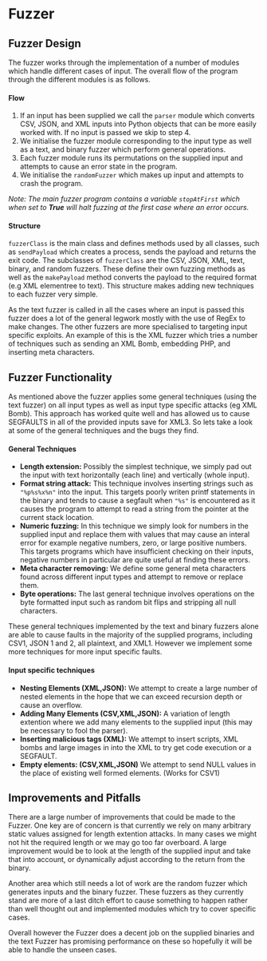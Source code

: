Fuzzer
======

## Fuzzer Design

The fuzzer works through the implementation of a number of modules which handle different cases of input. The overall flow of the program through the different modules is as follows.

#### Flow
1. If an input has been supplied we call the `parser` module which converts CSV, JSON, and XML inputs into Python objects that can be more easily worked with. If no input is passed we skip to step 4.
2. We initialise the fuzzer module corresponding to the input type as well as a text, and binary fuzzer which perform general operations.
3. Each fuzzer module runs its permutations on the supplied input and attempts to cause an error state in the program.
4. We initialise the `randomFuzzer` which makes up input and attempts to crash the program.

*Note: The main fuzzer program contains a variable `stopAtFirst` which when set to **True** will halt fuzzing at the first case where an error occurs.*

#### Structure 
`fuzzerClass` is the main class and defines methods used by all classes, such as `sendPayload` which creates a process, sends the payload and returns the exit code. The subclasses of `fuzzerClass` are the CSV, JSON, XML, text, binary, and random fuzzers. These define their own fuzzing methods as well as the `makePayload` method converts the payload to the required format (e.g XML elementree to text). This structure makes adding new techniques to each fuzzer very simple.

As the text fuzzer is called in all the cases where an input is passed this fuzzer does a lot of the general legwork mostly with the use of RegEx to make changes. The other fuzzers are more specialised to targeting input specific exploits. An example of this is the XML fuzzer which tries a number of techniques such as sending an XML Bomb, embedding PHP, and inserting meta characters.

## Fuzzer Functionality

As mentioned above the fuzzer applies some general techniques (using the text fuzzer) on all input types as well as input type specific attacks (eg XML Bomb). This approach has worked quite well and has allowed us to cause SEGFAULTS in all of the provided inputs save for XML3. So lets take a look at some of the general techniques and the bugs they find.

#### General Techniques

- **Length extension:** Possibly the simplest technique, we simply pad out the input with text horizontally (each line) and vertically (whole input).
- **Format string attack:** This technique involves inserting strings such as `"%p%s%x%n"` into the input. This targets poorly writen printf statements in the binary and tends to cause a segfault when `"%s"` is encountered as  it causes the program to attempt to read a string from the pointer at the current stack location.
- **Numeric fuzzing:** In this technique we simply look for numbers in the supplied input and replace them with values that may cause an interal error for example negative numbers, zero, or large positive numbers. This targets programs which have insufficient checking on their inputs, negative numbers in particular are quite useful at finding these errors.
- **Meta character removing:** We define some general meta characters found across different input types and attempt to remove or replace them.
- **Byte operations:** The last general technique involves operations on the byte formatted input such as random bit flips and stripping all null characters.

These general techniques implemented by the text and binary fuzzers alone are able to cause faults in the majority of the supplied programs, including CSV1, JSON 1 and 2, all plaintext, and XML1. However we implement some more techniques for more input specific faults.

#### Input specific techniques

- **Nesting Elements (XML,JSON):** We attempt to create a large number of nested elements in the hope that we can exceed recursion depth or cause an overflow.
- **Adding Many Elements (CSV,XML,JSON):** A variation of length extention where we add many elements to the supplied input (this may be necessary to fool the parser).
- **Inserting malicious tags (XML):** We attempt to insert scripts, XML bombs and large images in into the XML to try get code execution or a SEGFAULT.
- **Empty elements: (CSV,XML,JSON)** We attempt to send NULL values in the place of existing well formed elements. (Works for CSV1)

## Improvements and Pitfalls

There are a large number of improvements that could be made to the Fuzzer. One key are of concern is that currently we rely on many arbitrary static values assigned for length extention attacks. In many cases we might not hit the required length or we may go too far overboard. A large improvement would be to look at the length of the supplied input and take that into account, or dynamically adjust according to the return from the binary.

Another area which still needs a lot of work are the random fuzzer which generates inputs and the binary fuzzer. These fuzzers as they currently stand are more of a last ditch effort to cause something to happen rather than well thought out and implemented modules which try to cover specific cases.

Overall however the Fuzzer does a decent job on the supplied binaries and the text Fuzzer has promising performance on these so hopefully it will be able to handle the unseen cases.